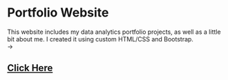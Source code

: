 # Portfolio Website
 
This website includes my data analytics portfolio projects, as well as a little bit about me. I created it using custom HTML/CSS and Bootstrap. 
<br> -><h2><a href="https://sarah-h1125.github.io/Portfolio-Website/#">Click Here</a> </h2>
